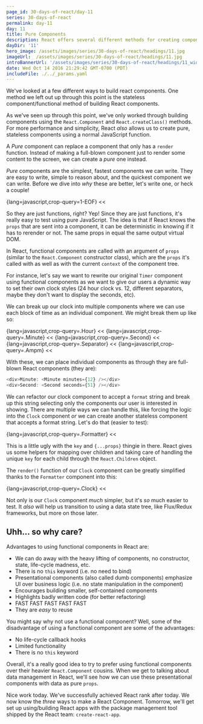 ```yaml
---
page_id: 30-days-of-react/day-11
series: 30-days-of-react
permalink: day-11
day: 11
title: Pure Components
description: React offers several different methods for creating components. Today we'll talk about the final method of creating components, the function stateless pure component.
dayDir: '11'
hero_image: /assets/images/series/30-days-of-react/headings/11.jpg
imageUrl:  /assets/images/series/30-days-of-react/headings/11.jpg
introBannerUrl: '/assets/images/series/30-days-of-react/headings/11_wide.jpg'
date: Wed Oct 14 2016 21:29:42 GMT-0700 (PDT)
includeFile: ./../_params.yaml
---
```


We've looked at a few different ways to build react components. One method we left out up through this point is the stateless component/functional method of building React components. 

As we've seen up through this point, we've only worked through building components using the `React.Component` and `React.createClass()` methods. For more performance and simplicity, React _also_ allows us to create pure, stateless components using a normal JavaScript function.

A _Pure_ component can replace a component that only has a `render` function. Instead of making a full-blown component just to render some content to the screen, we can create a _pure_ one instead.

_Pure_ components are the simplest, fastest components we can write. They are easy to write, simple to reason about, and the quickest component we can write. Before we dive into _why_ these are better, let's write one, or heck a couple!

{lang=javascript,crop-query=1-EOF}
<<[](componentTypes.js)

So they are just functions, right? Yep! Since they are just functions, it's really easy to test using pure JavaScript. The idea is that if React knows the `props` that are sent into a component, it can be deterministic in knowing if it has to rerender or not. The same props in equal the same output virtual DOM.

In React, functional components are called with an argument of `props` (similar to the `React.Component` constructor class), which are the `props` it's called with as well as with the current `context` of the component tree.

For instance, let's say we want to rewrite our original `Timer` component using functional components as we want to give our users a dynamic way to set their own clock styles (24 hour clock vs. 12, different separators, maybe they don't want to display the seconds, etc).

We can break up our clock into multiple components where we can use each block of time as an individual component. We might break them up like so:

{lang=javascript,crop-query=.Hour}
<<[](components/Timer/Hour.js)
{lang=javascript,crop-query=.Minute}
<<[](components/Timer/Minute.js)
{lang=javascript,crop-query=.Second}
<<[](components/Timer/Second.js)
{lang=javascript,crop-query=.Separator}
<<[](components/Timer/Separator.js)
{lang=javascript,crop-query=.Ampm}
<<[](components/Timer/Ampm.js)

With these, we can place individual components as through they are full-blown React components (they are):

```javascript
<div>Minute: <Minute minutes={12} /></div>
<div>Second: <Second seconds={51} /></div>
```

<div id="demo1"></div>

We can refactor our clock component to accept a `format` string and break up this string selecting only the components our user is interested in showing. There are multiple ways we can handle this, like forcing the logic into the `Clock` component _or_ we can create another stateless component that accepts a format string. Let's do that (easier to test):

{lang=javascript,crop-query=.Formatter}
<<[](components/Timer/Formatter.js)

This is a little ugly with the `key` and `{...props}` thingie in there. React gives us some helpers for mapping over children and taking care of handling the unique `key` for each child through the `React.Children` object.

The `render()` function of our `Clock` component can be greatly simplified thanks to the `Formatter` component into this:

{lang=javascript,crop-query=.Clock}
<<[](components/Timer/Clock.js)

Not only is our `Clock` component _much_ simpler, but it's _so_ much easier to test. It _also_ will help us transition to using a data state tree, like Flux/Redux frameworks, but more on those later.

<div class="demo" id="demo2"></div>

## Uhh... so why care?

Advantages to using functional components in React are:

* We can do away with the heavy lifting of components, no constructor, state, life-cycle madness, etc.
* There is no `this` keyword (i.e. no need to bind)
* Presentational components (also called dumb components) emphasize UI over business logic (i.e. no state manipulation in the component)
* Encourages building smaller, self-contained components
* Highlights badly written code (for better refactoring)
* FAST FAST FAST FAST FAST
* They are _easy_ to reuse

You might say why not use a functional component? Well, some of the disadvantage of using a functional component are some of the advantages:

* No life-cycle callback hooks
* Limited functionality
* There is no `this` keyword

Overall, it's a really good idea to try to prefer using functional components over their heavier `React.Component` cousins. When we get to talking about data management in React, we'll see how we can use these presentational components with data as pure `props`.

Nice work today. We've successfully achieved React rank after today. We now know the _three_ ways to make a React Component. Tomorrow, we'll get set up using/building React apps with the package management tool shipped by the React team: `create-react-app`.
